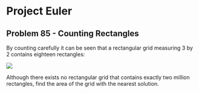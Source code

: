 # Project Euler

## Problem 85 - Counting Rectangles

By counting carefully it can be seen that a rectangular grid measuring 3 by 2 contains eighteen rectangles:

<img src=https://projecteuler.net/project/images/p085.png>

Although there exists no rectangular grid that contains exactly two million rectangles, find the area of the grid with the nearest solution.
